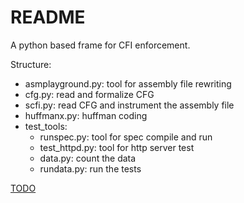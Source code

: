 # README

A python based frame for CFI enforcement. 

Structure:

+ asmplayground.py: tool for assembly file rewriting
+ cfg.py: read and formalize CFG
+ scfi.py: read CFG and instrument the assembly file
+ huffmanx.py: huffman coding
+ test_tools:
  + runspec.py: tool for spec compile and run
  + test_httpd.py: tool for http server test
  + data.py: count the data
  + rundata.py: run the tests


[TODO](TODO.md)